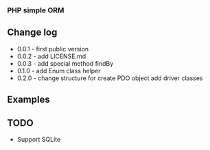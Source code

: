 ### PHP simple ORM 




## Change log

- 0.0.1 - first public version
- 0.0.2 - add LICENSE.md 
- 0.0.3 - add special method findBy
- 0.1.0 - add Enum class helper 
- 0.2.0 - change structure for create PDO object add driver classes


## Examples 






## TODO 

- Support SQLite 

